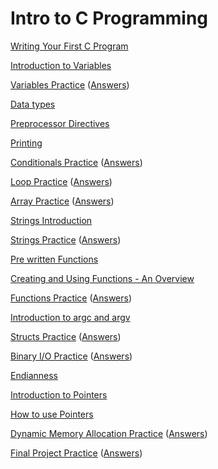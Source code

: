 # Intro to C Programming

[Writing Your First C Program](hello-world/hello-world.html)

[Introduction to Variables](variables/variables-intro.html)

[Variables Practice](variables/variables-practice.html) ([Answers](variables/variables-practice-answers.html))

[Data types](datatypes/datatypes-intro.html)

[Preprocessor Directives](preprocessor-directives/preprocessor-directives.html)

[Printing](printing/printing.html)

[Conditionals Practice](conditionals/conditionals-practice.html) ([Answers](conditionals/conditionals-practice-answers.html))

[Loop Practice](loops/loop-practice.html) ([Answers](loops/loop-practice-answers.html))

[Array Practice](arrays/array-practice.html) ([Answers](arrays/array-practice-answers.html))

[Strings Introduction](strings/strings-intro.html)

[Strings Practice](strings/strings-practice.html) ([Answers](strings/strings-practice-answers.html))

[Pre written Functions](pre-written-functions/pre-written-functions.html)

[Creating and Using Functions - An Overview](functions/functions-intro.html)

[Functions Practice](functions/functions-practice.html) ([Answers](functions/functions-practice-answers.html))

[Introduction to argc and argv](argv/argv-intro.html)

[Structs Practice](structs/structs-practice.html) ([Answers](structs/structs-practice-answers.html))

[Binary I/O Practice](binary-io/binary-io-practice.html) ([Answers](binary-io/binary-io-practice-answers.html))

[Endianness](endianness/endianness.html)

[Introduction to Pointers](pointers/intro-to-pointers.html)

[How to use Pointers](pointers/using-pointers.html)

[Dynamic Memory Allocation Practice](dma/dma-practice.html) ([Answers](dma/dma-practice-answers.html))

[Final Project Practice](final-project/final-project-practice.html) ([Answers](final-project/final-project-practice-answers.html))